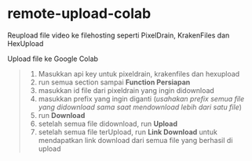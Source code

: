 # remote-upload-colab
Reupload file video ke filehosting seperti PixelDrain, KrakenFiles dan HexUpload

Upload file ke Google Colab

> 1.   Masukkan api key untuk pixeldrain, krakenfiles dan hexupload
> 2.   run semua section sampai **Function Persiapan**
> 3.   masukkan id file dari pixeldrain yang ingin didownload
> 4.   masukkan prefix yang ingin diganti (*usahakan prefix semua file yang didownload sama saat mendownload lebih dari satu file*) 
> 5.   run **Download**
> 6.   setelah semua file didownload, run **Upload**
> 7.   setelah semua file terUpload, run **Link Download** untuk mendapatkan link download dari semua file yang berhasil di upload
